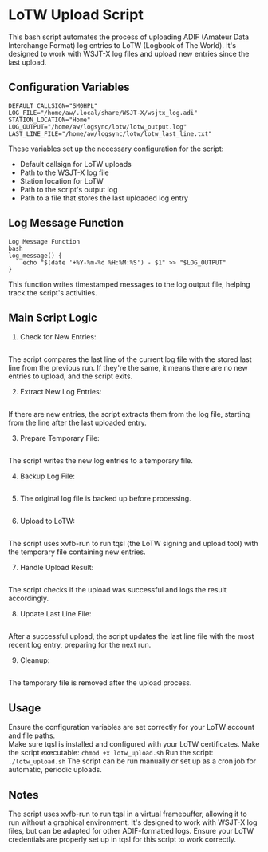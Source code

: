 
# LoTW Upload Script

This bash script automates the process of uploading ADIF (Amateur Data Interchange Format) log entries to LoTW (Logbook of The World). It's designed to work with WSJT-X log files and upload new entries since the last upload.

## Configuration Variables
```
DEFAULT_CALLSIGN="SM0HPL"
LOG_FILE="/home/aw/.local/share/WSJT-X/wsjtx_log.adi"
STATION_LOCATION="Home"
LOG_OUTPUT="/home/aw/logsync/lotw/lotw_output.log"
LAST_LINE_FILE="/home/aw/logsync/lotw/lotw_last_line.txt"
```
These variables set up the necessary configuration for the script:
- Default callsign for LoTW uploads
- Path to the WSJT-X log file
- Station location for LoTW
- Path to the script's output log
- Path to a file that stores the last uploaded log entry
  
## Log Message Function
```
Log Message Function
bash
log_message() {
    echo "$(date '+%Y-%m-%d %H:%M:%S') - $1" >> "$LOG_OUTPUT"
}
```
This function writes timestamped messages to the log output file, helping track the script's activities.

## Main Script Logic
1. Check for New Entries:
```

```
The script compares the last line of the current log file with the stored last line from the previous run. If they're the same, it means there are no new entries to upload, and the script exits.

2. Extract New Log Entries:
```

```
If there are new entries, the script extracts them from the log file, starting from the line after the last uploaded entry.

3. Prepare Temporary File:
```

```
The script writes the new log entries to a temporary file.

4. Backup Log File:
```

```
5. The original log file is backed up before processing.
```

```
6. Upload to LoTW:
```

```
The script uses xvfb-run to run tqsl (the LoTW signing and upload tool) with the temporary file containing new entries.

7. Handle Upload Result:
```

```
The script checks if the upload was successful and logs the result accordingly.

8. Update Last Line File:
```

```
After a successful upload, the script updates the last line file with the most recent log entry, preparing for the next run.

9. Cleanup:
```

```
The temporary file is removed after the upload process.

## Usage
Ensure the configuration variables are set correctly for your LoTW account and file paths.  
Make sure tqsl is installed and configured with your LoTW certificates.
Make the script executable: ```chmod +x lotw_upload.sh```
Run the script: ```./lotw_upload.sh```
The script can be run manually or set up as a cron job for automatic, periodic uploads.

## Notes
The script uses xvfb-run to run tqsl in a virtual framebuffer, allowing it to run without a graphical environment.
It's designed to work with WSJT-X log files, but can be adapted for other ADIF-formatted logs.
Ensure your LoTW credentials are properly set up in tqsl for this script to work correctly.
